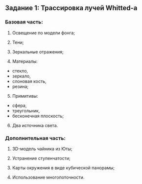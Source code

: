 ## Задание 1: Трассировка лучей Whitted-а

### Базовая часть:

1. Освещение по модели фонга;

2. Тени;

3. Зеркальные отражения;

4. Материалы: 

- стекло,
- зеркало,
- слоновая кость,
- резина;

5. Примитивы:

- сфера,
- треугольник,
- бесконечная плоскость;

6. Два источника света.

### Дополнительная часть:

1. 3D-модель чайника из Юты;

2. Устранение ступенчатости;

3. Карты окружения в виде кубической панорамы;

4. Использование многопоточности.
